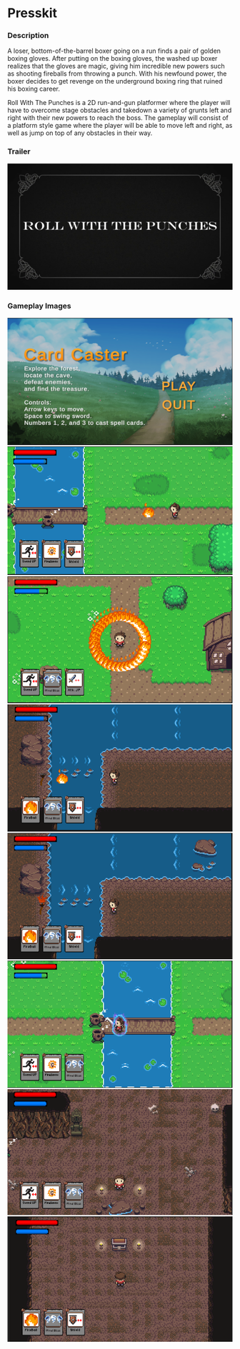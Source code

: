 # Presskit
### Description
A loser, bottom-of-the-barrel boxer going on a run finds a pair of golden boxing gloves. After putting on the boxing gloves, the washed up boxer realizes that the gloves are magic, giving him incredible new powers such as shooting fireballs from throwing a punch. With his newfound power, the boxer decides to get revenge on the underground boxing ring that ruined his boxing career. 

Roll With The Punches is a 2D run-and-gun platformer where the player will have to overcome stage obstacles and takedown a variety of grunts left and right with their new powers to reach the boss. The gameplay will consist of a platform style game where the player will be able to move left and right, as well as jump on top of any obstacles in their way. 

### Trailer
<a href="https://youtu.be/6IHbzBngjl0?si=dyH1bY0KTx7Go3g1" target="_blank"><img src="https://github.com/Richard-Voragen/Roll-With-The-Punches/blob/main/Presskit%20Images/TrailerTitle.PNG" alt="Trailer" /></a>

### Gameplay Images

![Start menue][start]
![Player Casting Fireball][fireball]
![Player Casting Firestorm][firestorm]
![Player Lighting a Torch][unlit]
![Torch is Lit][lit]
![Player Fights enemies][fight]
![Player gets traped][lock]
![Player finds a chest][chest]

[fireball]: https://github.com/CardCaster-UCD/CardCasterGame/blob/c15f013a86d8e22124b74b5384ff9e1ee0f76169/ImagesPresskit/FireBallCast.png "Using Fireball"
[firestorm]: https://github.com/CardCaster-UCD/CardCasterGame/blob/c15f013a86d8e22124b74b5384ff9e1ee0f76169/ImagesPresskit/firestormcast.PNG "Using Firestorm"
[unlit]: https://github.com/CardCaster-UCD/CardCasterGame/blob/c15f013a86d8e22124b74b5384ff9e1ee0f76169/ImagesPresskit/FireTorch.png "Player ligjting torch"
[lit]: https://github.com/CardCaster-UCD/CardCasterGame/blob/c15f013a86d8e22124b74b5384ff9e1ee0f76169/ImagesPresskit/LitTorch.png "Torch is now lit"
[fight]: https://github.com/CardCaster-UCD/CardCasterGame/blob/c15f013a86d8e22124b74b5384ff9e1ee0f76169/ImagesPresskit/AttackUPCast.png "Player fighting enemies"
[lock]: https://github.com/CardCaster-UCD/CardCasterGame/blob/c15f013a86d8e22124b74b5384ff9e1ee0f76169/ImagesPresskit/SealedEntrence.png "Player gets locked in"
[chest]: https://github.com/CardCaster-UCD/CardCasterGame/blob/c15f013a86d8e22124b74b5384ff9e1ee0f76169/ImagesPresskit/Treasuer.PNG "Find riches"
[start]: https://github.com/CardCaster-UCD/CardCasterGame/blob/c15f013a86d8e22124b74b5384ff9e1ee0f76169/ImagesPresskit/Start_Screen.png "Start menue"